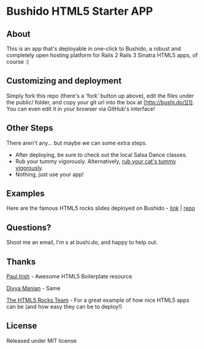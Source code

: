 Bushido HTML5 Starter APP
============================================================
About
-----
This is an app that's deployable in one-click to Bushido, a robust and completely open hosting platform for
    Rails 2
    Rails 3
    Sinatra
    HTML5 apps, of course :)
        
Customizing and deployment
--------------------------
Simply fork this repo (there's a 'fork' button up above), edit the files under the public/ folder, and copy your git url into the box at [http://bushi.do/][1]. You can even edit it in your browser via GitHub's interface!

Other Steps
-----------
There aren't any... but maybe we can some extra steps.

* After deploying, be sure to check out the local Salsa Dance classes.
* Rub your tummy vigorously. Alternatively, [rub your cat's tummy vigorously][7].
* Nothing, just use your app!

Examples
--------
Here are the famous HTML5 rocks slides deployed on Bushido - [link][2] | [repo][3]

Questions?
----------
Shoot me an email, I'm s at bushi.do, and happy to help out.


Thanks
------
[Paul Irish][4] - Awesome HTML5 Boilerplate resource

[Divya Manian][5] - Same

[The HTML5 Rocks Team][6] - For a great example of how nice HTML5 apps can be (and how easy they can be to deploy!)

License
-------
Released under MIT license

  [1]: http://wolfewebservices.com/blog/testing-multiple-browsers-selenium-and-cucumber
  [2]: http://focused-cha-10.bushi.do/html5.html#landing-slide
  [3]: https://github.com/sgrove/bushido_loves_html5
  [4]: http://paulirish.com/
  [5]: http://nimbupani.com/
  [6]: http://www.html5rocks.com/profiles
  [7]: http://theoatmeal.com/comics/kitty_pet

